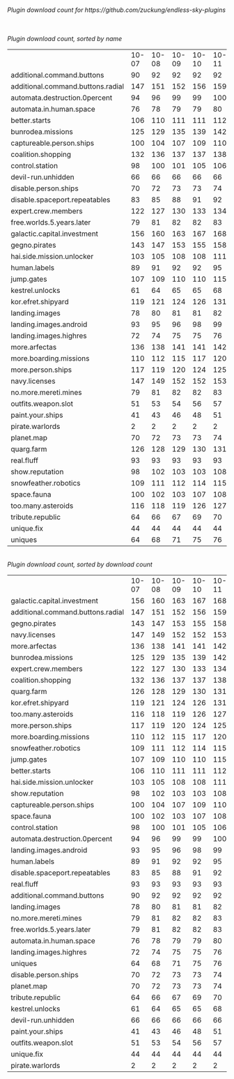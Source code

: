 <h6>Plugin download count for https://github.com/zuckung/endless-sky-plugins<br>
<br>
<h6>Plugin download count, sorted by name<br>
<table>
	<tr>
		<td></td>
		<td>10-07</td>
		<td>10-08</td>
		<td>10-09</td>
		<td>10-10</td>
		<td>10-11</td>
		<td>10-12</td>
		<td>10-13</td>
		<td>today +</td>
	</tr>
	<tr>
		<td>additional.command.buttons</td>
		<td>90</td>
		<td>92</td>
		<td>92</td>
		<td>92</td>
		<td>92</td>
		<td>92</td>
		<td>92</td>
		<td></td>
	</tr>
	<tr>
		<td>additional.command.buttons.radial</td>
		<td>147</td>
		<td>151</td>
		<td>152</td>
		<td>156</td>
		<td>159</td>
		<td>159</td>
		<td>159</td>
		<td></td>
	</tr>
	<tr>
		<td>automata.destruction.0percent</td>
		<td>94</td>
		<td>96</td>
		<td>99</td>
		<td>99</td>
		<td>100</td>
		<td>100</td>
		<td>105</td>
		<td>+ 5</td>
	</tr>
	<tr>
		<td>automata.in.human.space</td>
		<td>76</td>
		<td>78</td>
		<td>79</td>
		<td>79</td>
		<td>80</td>
		<td>80</td>
		<td>82</td>
		<td>+ 2</td>
	</tr>
	<tr>
		<td>better.starts</td>
		<td>106</td>
		<td>110</td>
		<td>111</td>
		<td>111</td>
		<td>112</td>
		<td>112</td>
		<td>112</td>
		<td></td>
	</tr>
	<tr>
		<td>bunrodea.missions</td>
		<td>125</td>
		<td>129</td>
		<td>135</td>
		<td>139</td>
		<td>142</td>
		<td>142</td>
		<td>142</td>
		<td></td>
	</tr>
	<tr>
		<td>captureable.person.ships</td>
		<td>100</td>
		<td>104</td>
		<td>107</td>
		<td>109</td>
		<td>110</td>
		<td>110</td>
		<td>110</td>
		<td></td>
	</tr>
	<tr>
		<td>coalition.shopping</td>
		<td>132</td>
		<td>136</td>
		<td>137</td>
		<td>137</td>
		<td>138</td>
		<td>138</td>
		<td>140</td>
		<td>+ 2</td>
	</tr>
	<tr>
		<td>control.station</td>
		<td>98</td>
		<td>100</td>
		<td>101</td>
		<td>105</td>
		<td>106</td>
		<td>106</td>
		<td>106</td>
		<td></td>
	</tr>
	<tr>
		<td>devil-run.unhidden</td>
		<td>66</td>
		<td>66</td>
		<td>66</td>
		<td>66</td>
		<td>66</td>
		<td>66</td>
		<td>66</td>
		<td></td>
	</tr>
	<tr>
		<td>disable.person.ships</td>
		<td>70</td>
		<td>72</td>
		<td>73</td>
		<td>73</td>
		<td>74</td>
		<td>76</td>
		<td>76</td>
		<td></td>
	</tr>
	<tr>
		<td>disable.spaceport.repeatables</td>
		<td>83</td>
		<td>85</td>
		<td>88</td>
		<td>91</td>
		<td>92</td>
		<td>92</td>
		<td>94</td>
		<td>+ 2</td>
	</tr>
	<tr>
		<td>expert.crew.members</td>
		<td>122</td>
		<td>127</td>
		<td>130</td>
		<td>133</td>
		<td>134</td>
		<td>140</td>
		<td>140</td>
		<td></td>
	</tr>
	<tr>
		<td>free.worlds.5.years.later</td>
		<td>79</td>
		<td>81</td>
		<td>82</td>
		<td>82</td>
		<td>83</td>
		<td>83</td>
		<td>83</td>
		<td></td>
	</tr>
	<tr>
		<td>galactic.capital.investment</td>
		<td>156</td>
		<td>160</td>
		<td>163</td>
		<td>167</td>
		<td>168</td>
		<td>168</td>
		<td>171</td>
		<td>+ 3</td>
	</tr>
	<tr>
		<td>gegno.pirates</td>
		<td>143</td>
		<td>147</td>
		<td>153</td>
		<td>155</td>
		<td>158</td>
		<td>158</td>
		<td>158</td>
		<td></td>
	</tr>
	<tr>
		<td>hai.side.mission.unlocker</td>
		<td>103</td>
		<td>105</td>
		<td>108</td>
		<td>108</td>
		<td>111</td>
		<td>111</td>
		<td>111</td>
		<td></td>
	</tr>
	<tr>
		<td>human.labels</td>
		<td>89</td>
		<td>91</td>
		<td>92</td>
		<td>92</td>
		<td>95</td>
		<td>95</td>
		<td>95</td>
		<td></td>
	</tr>
	<tr>
		<td>jump.gates</td>
		<td>107</td>
		<td>109</td>
		<td>110</td>
		<td>110</td>
		<td>115</td>
		<td>115</td>
		<td>115</td>
		<td></td>
	</tr>
	<tr>
		<td>kestrel.unlocks</td>
		<td>61</td>
		<td>64</td>
		<td>65</td>
		<td>65</td>
		<td>68</td>
		<td>68</td>
		<td>68</td>
		<td></td>
	</tr>
	<tr>
		<td>kor.efret.shipyard</td>
		<td>119</td>
		<td>121</td>
		<td>124</td>
		<td>126</td>
		<td>131</td>
		<td>131</td>
		<td>133</td>
		<td>+ 2</td>
	</tr>
	<tr>
		<td>landing.images</td>
		<td>78</td>
		<td>80</td>
		<td>81</td>
		<td>81</td>
		<td>82</td>
		<td>86</td>
		<td>88</td>
		<td>+ 2</td>
	</tr>
	<tr>
		<td>landing.images.android</td>
		<td>93</td>
		<td>95</td>
		<td>96</td>
		<td>98</td>
		<td>99</td>
		<td>101</td>
		<td>101</td>
		<td></td>
	</tr>
	<tr>
		<td>landing.images.highres</td>
		<td>72</td>
		<td>74</td>
		<td>75</td>
		<td>75</td>
		<td>76</td>
		<td>78</td>
		<td>78</td>
		<td></td>
	</tr>
	<tr>
		<td>more.arfectas</td>
		<td>136</td>
		<td>138</td>
		<td>141</td>
		<td>141</td>
		<td>142</td>
		<td>142</td>
		<td>142</td>
		<td></td>
	</tr>
	<tr>
		<td>more.boarding.missions</td>
		<td>110</td>
		<td>112</td>
		<td>115</td>
		<td>117</td>
		<td>120</td>
		<td>120</td>
		<td>120</td>
		<td></td>
	</tr>
	<tr>
		<td>more.person.ships</td>
		<td>117</td>
		<td>119</td>
		<td>120</td>
		<td>124</td>
		<td>125</td>
		<td>125</td>
		<td>125</td>
		<td></td>
	</tr>
	<tr>
		<td>navy.licenses</td>
		<td>147</td>
		<td>149</td>
		<td>152</td>
		<td>152</td>
		<td>153</td>
		<td>153</td>
		<td>153</td>
		<td></td>
	</tr>
	<tr>
		<td>no.more.mereti.mines</td>
		<td>79</td>
		<td>81</td>
		<td>82</td>
		<td>82</td>
		<td>83</td>
		<td>83</td>
		<td>83</td>
		<td></td>
	</tr>
	<tr>
		<td>outfits.weapon.slot</td>
		<td>51</td>
		<td>53</td>
		<td>54</td>
		<td>56</td>
		<td>57</td>
		<td>57</td>
		<td>57</td>
		<td></td>
	</tr>
	<tr>
		<td>paint.your.ships</td>
		<td>41</td>
		<td>43</td>
		<td>46</td>
		<td>48</td>
		<td>51</td>
		<td>57</td>
		<td>59</td>
		<td>+ 2</td>
	</tr>
	<tr>
		<td>pirate.warlords</td>
		<td>2</td>
		<td>2</td>
		<td>2</td>
		<td>2</td>
		<td>2</td>
		<td>2</td>
		<td>2</td>
		<td></td>
	</tr>
	<tr>
		<td>planet.map</td>
		<td>70</td>
		<td>72</td>
		<td>73</td>
		<td>73</td>
		<td>74</td>
		<td>74</td>
		<td>74</td>
		<td></td>
	</tr>
	<tr>
		<td>quarg.farm</td>
		<td>126</td>
		<td>128</td>
		<td>129</td>
		<td>130</td>
		<td>131</td>
		<td>133</td>
		<td>135</td>
		<td>+ 2</td>
	</tr>
	<tr>
		<td>real.fluff</td>
		<td>93</td>
		<td>93</td>
		<td>93</td>
		<td>93</td>
		<td>93</td>
		<td>93</td>
		<td>93</td>
		<td></td>
	</tr>
	<tr>
		<td>show.reputation</td>
		<td>98</td>
		<td>102</td>
		<td>103</td>
		<td>103</td>
		<td>108</td>
		<td>108</td>
		<td>110</td>
		<td>+ 2</td>
	</tr>
	<tr>
		<td>snowfeather.robotics</td>
		<td>109</td>
		<td>111</td>
		<td>112</td>
		<td>114</td>
		<td>115</td>
		<td>115</td>
		<td>115</td>
		<td></td>
	</tr>
	<tr>
		<td>space.fauna</td>
		<td>100</td>
		<td>102</td>
		<td>103</td>
		<td>107</td>
		<td>108</td>
		<td>108</td>
		<td>108</td>
		<td></td>
	</tr>
	<tr>
		<td>too.many.asteroids</td>
		<td>116</td>
		<td>118</td>
		<td>119</td>
		<td>126</td>
		<td>127</td>
		<td>127</td>
		<td>129</td>
		<td>+ 2</td>
	</tr>
	<tr>
		<td>tribute.republic</td>
		<td>64</td>
		<td>66</td>
		<td>67</td>
		<td>69</td>
		<td>70</td>
		<td>70</td>
		<td>70</td>
		<td></td>
	</tr>
	<tr>
		<td>unique.fix</td>
		<td>44</td>
		<td>44</td>
		<td>44</td>
		<td>44</td>
		<td>44</td>
		<td>44</td>
		<td>44</td>
		<td></td>
	</tr>
	<tr>
		<td>uniques</td>
		<td>64</td>
		<td>68</td>
		<td>71</td>
		<td>75</td>
		<td>76</td>
		<td>76</td>
		<td>76</td>
		<td></td>
	</tr>
</table>
</h6>
<h6>Plugin download count, sorted by download count<br>
<table>
	<tr>
		<td></td>
		<td>10-07</td>
		<td>10-08</td>
		<td>10-09</td>
		<td>10-10</td>
		<td>10-11</td>
		<td>10-12</td>
		<td>10-13</td>
		<td>today +</td>
	</tr>
	<tr>
		<td>galactic.capital.investment</td>
		<td>156</td>
		<td>160</td>
		<td>163</td>
		<td>167</td>
		<td>168</td>
		<td>168</td>
		<td>171</td>
		<td>+ 3</td>
	</tr>
	<tr>
		<td>additional.command.buttons.radial</td>
		<td>147</td>
		<td>151</td>
		<td>152</td>
		<td>156</td>
		<td>159</td>
		<td>159</td>
		<td>159</td>
		<td></td>
	</tr>
	<tr>
		<td>gegno.pirates</td>
		<td>143</td>
		<td>147</td>
		<td>153</td>
		<td>155</td>
		<td>158</td>
		<td>158</td>
		<td>158</td>
		<td></td>
	</tr>
	<tr>
		<td>navy.licenses</td>
		<td>147</td>
		<td>149</td>
		<td>152</td>
		<td>152</td>
		<td>153</td>
		<td>153</td>
		<td>153</td>
		<td></td>
	</tr>
	<tr>
		<td>more.arfectas</td>
		<td>136</td>
		<td>138</td>
		<td>141</td>
		<td>141</td>
		<td>142</td>
		<td>142</td>
		<td>142</td>
		<td></td>
	</tr>
	<tr>
		<td>bunrodea.missions</td>
		<td>125</td>
		<td>129</td>
		<td>135</td>
		<td>139</td>
		<td>142</td>
		<td>142</td>
		<td>142</td>
		<td></td>
	</tr>
	<tr>
		<td>expert.crew.members</td>
		<td>122</td>
		<td>127</td>
		<td>130</td>
		<td>133</td>
		<td>134</td>
		<td>140</td>
		<td>140</td>
		<td></td>
	</tr>
	<tr>
		<td>coalition.shopping</td>
		<td>132</td>
		<td>136</td>
		<td>137</td>
		<td>137</td>
		<td>138</td>
		<td>138</td>
		<td>140</td>
		<td>+ 2</td>
	</tr>
	<tr>
		<td>quarg.farm</td>
		<td>126</td>
		<td>128</td>
		<td>129</td>
		<td>130</td>
		<td>131</td>
		<td>133</td>
		<td>135</td>
		<td>+ 2</td>
	</tr>
	<tr>
		<td>kor.efret.shipyard</td>
		<td>119</td>
		<td>121</td>
		<td>124</td>
		<td>126</td>
		<td>131</td>
		<td>131</td>
		<td>133</td>
		<td>+ 2</td>
	</tr>
	<tr>
		<td>too.many.asteroids</td>
		<td>116</td>
		<td>118</td>
		<td>119</td>
		<td>126</td>
		<td>127</td>
		<td>127</td>
		<td>129</td>
		<td>+ 2</td>
	</tr>
	<tr>
		<td>more.person.ships</td>
		<td>117</td>
		<td>119</td>
		<td>120</td>
		<td>124</td>
		<td>125</td>
		<td>125</td>
		<td>125</td>
		<td></td>
	</tr>
	<tr>
		<td>more.boarding.missions</td>
		<td>110</td>
		<td>112</td>
		<td>115</td>
		<td>117</td>
		<td>120</td>
		<td>120</td>
		<td>120</td>
		<td></td>
	</tr>
	<tr>
		<td>snowfeather.robotics</td>
		<td>109</td>
		<td>111</td>
		<td>112</td>
		<td>114</td>
		<td>115</td>
		<td>115</td>
		<td>115</td>
		<td></td>
	</tr>
	<tr>
		<td>jump.gates</td>
		<td>107</td>
		<td>109</td>
		<td>110</td>
		<td>110</td>
		<td>115</td>
		<td>115</td>
		<td>115</td>
		<td></td>
	</tr>
	<tr>
		<td>better.starts</td>
		<td>106</td>
		<td>110</td>
		<td>111</td>
		<td>111</td>
		<td>112</td>
		<td>112</td>
		<td>112</td>
		<td></td>
	</tr>
	<tr>
		<td>hai.side.mission.unlocker</td>
		<td>103</td>
		<td>105</td>
		<td>108</td>
		<td>108</td>
		<td>111</td>
		<td>111</td>
		<td>111</td>
		<td></td>
	</tr>
	<tr>
		<td>show.reputation</td>
		<td>98</td>
		<td>102</td>
		<td>103</td>
		<td>103</td>
		<td>108</td>
		<td>108</td>
		<td>110</td>
		<td>+ 2</td>
	</tr>
	<tr>
		<td>captureable.person.ships</td>
		<td>100</td>
		<td>104</td>
		<td>107</td>
		<td>109</td>
		<td>110</td>
		<td>110</td>
		<td>110</td>
		<td></td>
	</tr>
	<tr>
		<td>space.fauna</td>
		<td>100</td>
		<td>102</td>
		<td>103</td>
		<td>107</td>
		<td>108</td>
		<td>108</td>
		<td>108</td>
		<td></td>
	</tr>
	<tr>
		<td>control.station</td>
		<td>98</td>
		<td>100</td>
		<td>101</td>
		<td>105</td>
		<td>106</td>
		<td>106</td>
		<td>106</td>
		<td></td>
	</tr>
	<tr>
		<td>automata.destruction.0percent</td>
		<td>94</td>
		<td>96</td>
		<td>99</td>
		<td>99</td>
		<td>100</td>
		<td>100</td>
		<td>105</td>
		<td>+ 5</td>
	</tr>
	<tr>
		<td>landing.images.android</td>
		<td>93</td>
		<td>95</td>
		<td>96</td>
		<td>98</td>
		<td>99</td>
		<td>101</td>
		<td>101</td>
		<td></td>
	</tr>
	<tr>
		<td>human.labels</td>
		<td>89</td>
		<td>91</td>
		<td>92</td>
		<td>92</td>
		<td>95</td>
		<td>95</td>
		<td>95</td>
		<td></td>
	</tr>
	<tr>
		<td>disable.spaceport.repeatables</td>
		<td>83</td>
		<td>85</td>
		<td>88</td>
		<td>91</td>
		<td>92</td>
		<td>92</td>
		<td>94</td>
		<td>+ 2</td>
	</tr>
	<tr>
		<td>real.fluff</td>
		<td>93</td>
		<td>93</td>
		<td>93</td>
		<td>93</td>
		<td>93</td>
		<td>93</td>
		<td>93</td>
		<td></td>
	</tr>
	<tr>
		<td>additional.command.buttons</td>
		<td>90</td>
		<td>92</td>
		<td>92</td>
		<td>92</td>
		<td>92</td>
		<td>92</td>
		<td>92</td>
		<td></td>
	</tr>
	<tr>
		<td>landing.images</td>
		<td>78</td>
		<td>80</td>
		<td>81</td>
		<td>81</td>
		<td>82</td>
		<td>86</td>
		<td>88</td>
		<td>+ 2</td>
	</tr>
	<tr>
		<td>no.more.mereti.mines</td>
		<td>79</td>
		<td>81</td>
		<td>82</td>
		<td>82</td>
		<td>83</td>
		<td>83</td>
		<td>83</td>
		<td></td>
	</tr>
	<tr>
		<td>free.worlds.5.years.later</td>
		<td>79</td>
		<td>81</td>
		<td>82</td>
		<td>82</td>
		<td>83</td>
		<td>83</td>
		<td>83</td>
		<td></td>
	</tr>
	<tr>
		<td>automata.in.human.space</td>
		<td>76</td>
		<td>78</td>
		<td>79</td>
		<td>79</td>
		<td>80</td>
		<td>80</td>
		<td>82</td>
		<td>+ 2</td>
	</tr>
	<tr>
		<td>landing.images.highres</td>
		<td>72</td>
		<td>74</td>
		<td>75</td>
		<td>75</td>
		<td>76</td>
		<td>78</td>
		<td>78</td>
		<td></td>
	</tr>
	<tr>
		<td>uniques</td>
		<td>64</td>
		<td>68</td>
		<td>71</td>
		<td>75</td>
		<td>76</td>
		<td>76</td>
		<td>76</td>
		<td></td>
	</tr>
	<tr>
		<td>disable.person.ships</td>
		<td>70</td>
		<td>72</td>
		<td>73</td>
		<td>73</td>
		<td>74</td>
		<td>76</td>
		<td>76</td>
		<td></td>
	</tr>
	<tr>
		<td>planet.map</td>
		<td>70</td>
		<td>72</td>
		<td>73</td>
		<td>73</td>
		<td>74</td>
		<td>74</td>
		<td>74</td>
		<td></td>
	</tr>
	<tr>
		<td>tribute.republic</td>
		<td>64</td>
		<td>66</td>
		<td>67</td>
		<td>69</td>
		<td>70</td>
		<td>70</td>
		<td>70</td>
		<td></td>
	</tr>
	<tr>
		<td>kestrel.unlocks</td>
		<td>61</td>
		<td>64</td>
		<td>65</td>
		<td>65</td>
		<td>68</td>
		<td>68</td>
		<td>68</td>
		<td></td>
	</tr>
	<tr>
		<td>devil-run.unhidden</td>
		<td>66</td>
		<td>66</td>
		<td>66</td>
		<td>66</td>
		<td>66</td>
		<td>66</td>
		<td>66</td>
		<td></td>
	</tr>
	<tr>
		<td>paint.your.ships</td>
		<td>41</td>
		<td>43</td>
		<td>46</td>
		<td>48</td>
		<td>51</td>
		<td>57</td>
		<td>59</td>
		<td>+ 2</td>
	</tr>
	<tr>
		<td>outfits.weapon.slot</td>
		<td>51</td>
		<td>53</td>
		<td>54</td>
		<td>56</td>
		<td>57</td>
		<td>57</td>
		<td>57</td>
		<td></td>
	</tr>
	<tr>
		<td>unique.fix</td>
		<td>44</td>
		<td>44</td>
		<td>44</td>
		<td>44</td>
		<td>44</td>
		<td>44</td>
		<td>44</td>
		<td></td>
	</tr>
	<tr>
		<td>pirate.warlords</td>
		<td>2</td>
		<td>2</td>
		<td>2</td>
		<td>2</td>
		<td>2</td>
		<td>2</td>
		<td>2</td>
		<td></td>
	</tr>
</table>
</h6>
